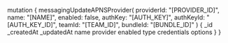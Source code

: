 mutation {
    messagingUpdateAPNSProvider(
        providerId: "[PROVIDER_ID]",
        name: "[NAME]",
        enabled: false,
        authKey: "[AUTH_KEY]",
        authKeyId: "[AUTH_KEY_ID]",
        teamId: "[TEAM_ID]",
        bundleId: "[BUNDLE_ID]"
    ) {
        _id
        _createdAt
        _updatedAt
        name
        provider
        enabled
        type
        credentials
        options
    }
}
